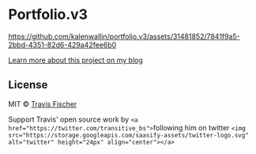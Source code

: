 # Portfolio.v3
https://github.com/kalenwallin/portfolio.v3/assets/31481852/7841f9a5-2bbd-4351-82d6-429a42fee6b0

[Learn more about this project on my blog](https://blog.kalenwallin.com/portfoliov3-development/)

## License

MIT © [Travis Fischer](https://transitivebullsh.it)

Support Travis' open source work by `<a href="https://twitter.com/transitive_bs">`following him on twitter `<img src="https://storage.googleapis.com/saasify-assets/twitter-logo.svg" alt="twitter" height="24px" align="center"></a>`
